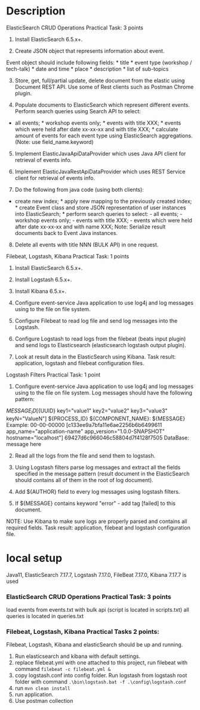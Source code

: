 # Description

ElasticSearch CRUD Operations Practical Task: 3 points

1. Install ElasticSearch 6.5.x+.

2. Create JSON object that represents information about event.

Event object should include following fields: * title * event type (workshop / tech-talk) * date and time * place * description * list of sub-topics

3. Store, get, full/partial update, delete document from the elastic using Document REST API. Use some of Rest clients such as Postman Chrome plugin.

4. Populate documents to ElasticSearch which represent different events. Perform search queries using Search API to select:

* all events; * workshop events only; * events with title XXX; * events which were held after date xx-xx-xx and with title XXX; * calculate amount of events for each event type using ElasticSearch aggregations. (Note: use field_name.keyword)

5. Implement ElasticJavaApiDataProvider which uses Java API client for retrieval of events info.

6. Implement ElasticJavaRestApiDataProvider which uses REST Service client for retrieval of events info.

7. Do the following from java code (using both clients):

* create new index; * apply new mapping to the previously created index; * create Event class and store JSON representation of user instances into ElasticSearch; * perform search queries to select: - all events; - workshop events only; - events with title XXX; - events which were held after date xx-xx-xx and with name XXX; Note: Serialize result documents back to Event Java instances.

8. Delete all events with title NNN (BULK API) in one request.

Filebeat, Logstash, Kibana Practical Task: 1 points

1. Install ElasticSearch 6.5.x+.

2. Install Logstash 6.5.x+.

3. Install Kibana 6.5.x+.

4. Configure event-service Java application to use log4j and log messages using to the file on file system.

5. Configure Filebeat to read log file and send log messages into the Logstash.

6. Configure Logstash to read logs from the filebeat (beats input plugin) and send logs to Elasticsearch (elasticsearch logstash output plugin).

7. Look at result data in the ElasticSearch using Kibana. Task result: application, logstash and filebeat configuration files.

Logstash Filters Practical Task: 1 point

1. Configure event-service Java application to use log4j and log messages using to the file on file system. Log messages should have the following pattern:

${MESSAGE_ID} [${UUID} key1="value1" key2="value2" key3="value3" keyN="ValueN"] ${PROCESS_ID} ${COMPONENT_NAME}: ${MESSAGE} Example: 00-00-00000 [c133ee9a7bfa11e6ae2256b6b6499611 app_name="application-name" app_version="1.0.0-SNAPSHOT" hostname="localhost"] 69427d6c966046c58804d7f4128f7505 DataBase: message here

2. Read all the logs from the file and send them to logstash.

3. Using Logstash filters parse log messages and extract all the fields specified in the message pattern (result document in the ElasticSearch should contains all of them in the root of log document).

4. Add ${AUTHOR} field to every log messages using logstash filters.

5. If ${MESSAGE} contains keyword "error" - add tag [failed] to this document.

NOTE: Use Kibana to make sure logs are properly parsed and contains all required fields. Task result: application, filebeat and logstash configuration file.

# local setup

Java11, ElasticSearch 7.17.7, Logstash 7.17.0, FileBeat 7.17.0, Kibana 7.17.7 is used

### ElasticSearch CRUD Operations Practical Task: 3 points
load events from events.txt with bulk api (script is located in scripts.txt)
all queries is located in queries.txt

### Filebeat, Logstash, Kibana Practical Tasks 2 points:
Filebeat, Logstash, Kibana and elasticSearch should be up and running.
1. Run elasticsearch and kibana with default settings.
2. replace filebeat.yml with one attached to this project, run filebeat with command `filebeat -c filebeat.yml &`  
3. copy logstash.conf into config folder. Run logstash from logstash root folder with command `.\bin\logstash.bat -f .\config\logstash.conf`
4. run `mvn clean install`
5. run application.
6. Use postman collection
